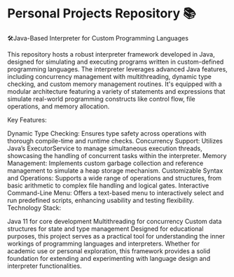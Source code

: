 # Personal Projects Repository 📚
🛠️Java-Based Interpreter for Custom Programming Languages

This repository hosts a robust interpreter framework developed in Java, designed for simulating and executing programs written in custom-defined programming languages. The interpreter leverages advanced Java features, including concurrency management with multithreading, dynamic type checking, and custom memory management routines. It's equipped with a modular architecture featuring a variety of statements and expressions that simulate real-world programming constructs like control flow, file operations, and memory allocation.

Key Features:

Dynamic Type Checking: Ensures type safety across operations with thorough compile-time and runtime checks.
Concurrency Support: Utilizes Java’s ExecutorService to manage simultaneous execution threads, showcasing the handling of concurrent tasks within the interpreter.
Memory Management: Implements custom garbage collection and reference management to simulate a heap storage mechanism.
Customizable Syntax and Operations: Supports a wide range of operations and structures, from basic arithmetic to complex file handling and logical gates.
Interactive Command-Line Menu: Offers a text-based menu to interactively select and run predefined scripts, enhancing usability and testing flexibility.
Technology Stack:

Java 11 for core development
Multithreading for concurrency
Custom data structures for state and type management
Designed for educational purposes, this project serves as a practical tool for understanding the inner workings of programming languages and interpreters. Whether for academic use or personal exploration, this framework provides a solid foundation for extending and experimenting with language design and interpreter functionalities.
